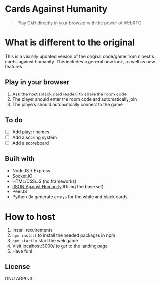 # Cards Against Humanity
> Play CAH directly in your browser with the power of WebRTC

# What is different to the original
This is a visually updated version of the original code/game from ninest's cards-against-humanity. This includes a general new look, as well as new features


## Play in your browser
1. Ask the host (black card reader) to share the room code
2. The player should enter the room code and automatically join
3. The players should automatically connect to the game

## To do
- [ ] Add player names
- [ ] Add a scoring system
- [ ] Add a scoreboard

## Built with
- NodeJS + Express
- Socket.IO
- HTML/CSS/JS (no frameworks)
- [JSON Against Humanity](https://www.crhallberg.com/cah/) (Using the base set)
- PeerJS
- Python (to generate arrays for the white and black cards)

# How to host
1. Install requirements
2. `npm install` to install the needed packages in npm
3. `npm start` to start the web game
4. Visit localhost:3000/ to get to the landing page
5. Have fun!

## License
GNU AGPLv3
